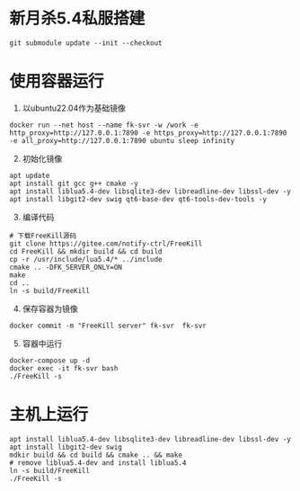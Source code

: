 # 新月杀5.4私服搭建
```拉取所有扩展
git submodule update --init --checkout
```
# 使用容器运行

1. 以ubuntu22.04作为基础镜像
```shell
docker run --net host --name fk-svr -w /work -e http_proxy=http://127.0.0.1:7890 -e https_proxy=http://127.0.0.1:7890 -e all_proxy=http://127.0.0.1:7890 ubuntu sleep infinity
```
2. 初始化镜像
```shell
apt update
apt install git gcc g++ cmake -y
apt install liblua5.4-dev libsqlite3-dev libreadline-dev libssl-dev -y
apt install libgit2-dev swig qt6-base-dev qt6-tools-dev-tools -y
```
3. 编译代码
```shell
# 下载FreeKill源码
git clone https://gitee.com/notify-ctrl/FreeKill
cd FreeKill && mkdir build && cd build
cp -r /usr/include/lua5.4/* ../include
cmake .. -DFK_SERVER_ONLY=ON
make
cd ..
ln -s build/FreeKill
```

4. 保存容器为镜像
```shell
docker commit -m "FreeKill server" fk-svr  fk-svr 
```

5. 容器中运行
```shell
docker-compose up -d
docker exec -it fk-svr bash
./FreeKill -s
```

# 主机上运行
```shell
apt install liblua5.4-dev libsqlite3-dev libreadline-dev libssl-dev -y
apt install libgit2-dev swig
mdkir build && cd build && cmake .. && make
# remove liblua5.4-dev and install liblua5.4
ln -s build/FreeKill
./FreeKill -s
```
